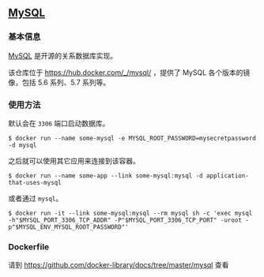 ## [MySQL](https://hub.docker.com/_/mysql/)

### 基本信息
[MySQL](https://en.wikipedia.org/wiki/MySQL) 是开源的关系数据库实现。

该仓库位于 https://hub.docker.com/_/mysql/ ，提供了 MySQL 各个版本的镜像，包括 5.6 系列、5.7 系列等。

### 使用方法
默认会在 `3306` 端口启动数据库。

```
$ docker run --name some-mysql -e MYSQL_ROOT_PASSWORD=mysecretpassword -d mysql
```
之后就可以使用其它应用来连接到该容器。

```
$ docker run --name some-app --link some-mysql:mysql -d application-that-uses-mysql
```
或者通过 `mysql`。

```
$ docker run -it --link some-mysql:mysql --rm mysql sh -c 'exec mysql -h"$MYSQL_PORT_3306_TCP_ADDR" -P"$MYSQL_PORT_3306_TCP_PORT" -uroot -p"$MYSQL_ENV_MYSQL_ROOT_PASSWORD"'
```

### Dockerfile

请到 https://github.com/docker-library/docs/tree/master/mysql 查看
